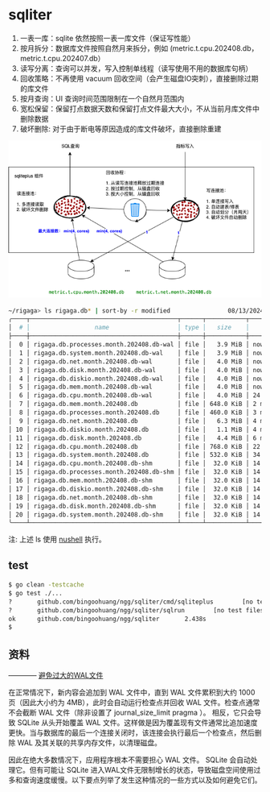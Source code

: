 # sqliter

1. 一表一库：sqlite 依然按照一表一库文件（保证写性能）
2. 按月拆分：数据库文件按照自然月来拆分，例如 (metric.t.cpu.202408.db， metric.t.cpu.202407.db）
3. 读写分离：查询可以并发，写入控制单线程（读写使用不用的数据库句柄）
4. 回收策略：不再使用 vacuum 回收空间（会产生磁盘IO突刺），直接删除过期的库文件
5. 按月查询：UI 查询时间范围限制在一个自然月范围内
6. 宽松保留：保留打点数据天数和保留打点文件最大大小，不从当前月库文件中删除数据
7. 破坏删除: 对于由于断电等原因造成的库文件破坏，直接删除重建

![示例图片](testdata/sqliter.png)


```sh
~/rigaga> ls rigaga.db* | sort-by -r modified                08/13/2024 06:00:06 PM
╭────┬─────────────────────────────────────────┬──────┬───────────┬────────────────╮
│  # │                  name                   │ type │   size    │    modified    │
├────┼─────────────────────────────────────────┼──────┼───────────┼────────────────┤
│  0 │ rigaga.db.processes.month.202408.db-wal │ file │   3.9 MiB │ now            │
│  1 │ rigaga.db.system.month.202408.db-wal    │ file │   3.9 MiB │ now            │
│  2 │ rigaga.db.net.month.202408.db-wal       │ file │   4.0 MiB │ now            │
│  3 │ rigaga.db.disk.month.202408.db-wal      │ file │   4.0 MiB │ now            │
│  4 │ rigaga.db.diskio.month.202408.db-wal    │ file │   4.0 MiB │ now            │
│  5 │ rigaga.db.mem.month.202408.db-wal       │ file │   4.0 MiB │ now            │
│  6 │ rigaga.db.cpu.month.202408.db-wal       │ file │   4.0 MiB │ 24 seconds ago │
│  7 │ rigaga.db.mem.month.202408.db           │ file │ 648.0 KiB │ 2 minutes ago  │
│  8 │ rigaga.db.processes.month.202408.db     │ file │ 460.0 KiB │ 3 minutes ago  │
│  9 │ rigaga.db.net.month.202408.db           │ file │   6.3 MiB │ 4 minutes ago  │
│ 10 │ rigaga.db.diskio.month.202408.db        │ file │   1.1 MiB │ 4 minutes ago  │
│ 11 │ rigaga.db.disk.month.202408.db          │ file │   4.4 MiB │ 6 minutes ago  │
│ 12 │ rigaga.db.cpu.month.202408.db           │ file │ 768.0 KiB │ 22 minutes ago │
│ 13 │ rigaga.db.system.month.202408.db        │ file │ 532.0 KiB │ 34 minutes ago │
│ 14 │ rigaga.db.cpu.month.202408.db-shm       │ file │  32.0 KiB │ 14 hours ago   │
│ 15 │ rigaga.db.processes.month.202408.db-shm │ file │  32.0 KiB │ 14 hours ago   │
│ 16 │ rigaga.db.mem.month.202408.db-shm       │ file │  32.0 KiB │ 14 hours ago   │
│ 17 │ rigaga.db.diskio.month.202408.db-shm    │ file │  32.0 KiB │ 14 hours ago   │
│ 18 │ rigaga.db.net.month.202408.db-shm       │ file │  32.0 KiB │ 14 hours ago   │
│ 19 │ rigaga.db.disk.month.202408.db-shm      │ file │  32.0 KiB │ 14 hours ago   │
│ 20 │ rigaga.db.system.month.202408.db-shm    │ file │  32.0 KiB │ 14 hours ago   │
╰────┴─────────────────────────────────────────┴──────┴───────────┴────────────────╯
```



注: 上述 ls 使用 [nushell](https://github.com/nushell/nushell) 执行。

## test

```sh
$ go clean -testcache
$ go test ./...      
?       github.com/bingoohuang/ngg/sqliter/cmd/sqliteplus        [no test files]
?       github.com/bingoohuang/ngg/sqliter/sqlrun        [no test files]
ok      github.com/bingoohuang/ngg/sqliter       2.438s
$ 
```

## 资料

———— [避免过大的WAL文件](https://runebook.dev/zh/docs/sqlite/wal)

在正常情况下，新内容会追加到 WAL 文件中，直到 WAL 文件累积到大约 1000 页（因此大小约为 4MB），此时会自动运行检查点并回收 WAL 文件。检查点通常不会截断 WAL 文件（除非设置了 journal_size_limit pragma ）。
相反，它只会导致 SQLite 从头开始​​覆盖 WAL 文件。这样做是因为覆盖现有文件通常比追加速度更快。当与数据库的最后一个连接关闭时，该连接会执行最后一个检查点，然后删除 WAL 及其关联的共享内存文件，以清理磁盘。

因此在绝大多数情况下，应用程序根本不需要担心 WAL 文件。 SQLite 会自动处理它。但有可能让 SQLite 进入WAL文件无限制增长的状态，导致磁盘空间使用过多和查询速度缓慢。以下要点列举了发生这种情况的一些方式以及如何避免它们。